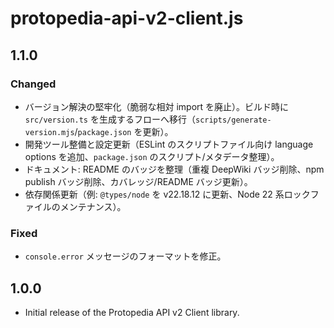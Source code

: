 # protopedia-api-v2-client.js

## 1.1.0

### Changed

- バージョン解決の堅牢化（脆弱な相対 import を廃止）。ビルド時に `src/version.ts` を生成するフローへ移行（`scripts/generate-version.mjs`/`package.json` を更新）。
- 開発ツール整備と設定更新（ESLint のスクリプトファイル向け language options を追加、`package.json` のスクリプト/メタデータ整理）。
- ドキュメント: README のバッジを整理（重複 DeepWiki バッジ削除、npm publish バッジ削除、カバレッジ/README バッジ更新）。
- 依存関係更新（例: `@types/node` を v22.18.12 に更新、Node 22 系ロックファイルのメンテナンス）。

### Fixed

- `console.error` メッセージのフォーマットを修正。

## 1.0.0

- Initial release of the Protopedia API v2 Client library.
